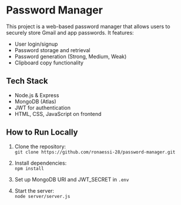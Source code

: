 # Password Manager

This project is a web-based password manager that allows users to securely store Gmail and app passwords. It features: 

- User login/signup   
- Password storage and retrieval
- Password generation (Strong, Medium, Weak)  
- Clipboard copy functionality     
  
## Tech Stack
- Node.js & Express    
- MongoDB (Atlas)
- JWT for authentication
- HTML, CSS, JavaScript on frontend
 
## How to Run Locally
1. Clone the repository:  
   `git clone https://github.com/ronaessi-28/password-manager.git`

2. Install dependencies:  
   `npm install`

3. Set up MongoDB URI and JWT_SECRET in `.env`

4. Start the server:  
   `node server/server.js`
